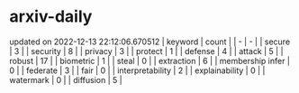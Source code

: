 # arxiv-daily
updated on 2022-12-13 22:12:06.670512
| keyword | count |
| - | - |
| secure | 3 |
| security | 8 |
| privacy | 3 |
| protect | 1 |
| defense | 4 |
| attack | 5 |
| robust | 17 |
| biometric | 1 |
| steal | 0 |
| extraction | 6 |
| membership infer | 0 |
| federate | 3 |
| fair | 0 |
| interpretability | 2 |
| explainability | 0 |
| watermark | 0 |
| diffusion | 5 |
